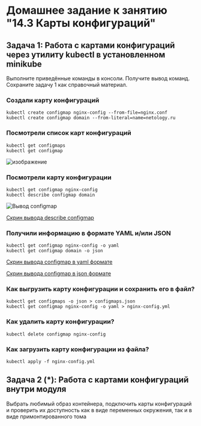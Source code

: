 # Домашнее задание к занятию "14.3 Карты конфигураций"

## Задача 1: Работа с картами конфигураций через утилиту kubectl в установленном minikube

Выполните приведённые команды в консоли. Получите вывод команд. Сохраните
задачу 1 как справочный материал.

### Создали карту конфигураций

```
kubectl create configmap nginx-config --from-file=nginx.conf
kubectl create configmap domain --from-literal=name=netology.ru
```

### Посмотрели список карт конфигураций

```
kubectl get configmaps
kubectl get configmap
```
![изображение](https://user-images.githubusercontent.com/87299405/183072112-a7bcf2a1-2bda-4c54-9a9f-739d4753ecc3.png)   

### Посмотрели карту конфигурации

```
kubectl get configmap nginx-config
kubectl describe configmap domain
```
![Вывод configmap](https://user-images.githubusercontent.com/87299405/183072988-f76c6f90-b2cc-424d-9d5a-f2e20379d7b5.png)    
   
[Скрин вывода describe configmap](https://user-images.githubusercontent.com/87299405/183073079-81bfed74-1002-4ac2-b0a3-226dccfa2686.png)
    


### Получили информацию в формате YAML и/или JSON

```
kubectl get configmap nginx-config -o yaml
kubectl get configmap domain -o json
```
[Скрин вывода configmap в yaml формате](https://user-images.githubusercontent.com/87299405/183075117-fcb6f29d-c969-4a9c-8f84-7e145114ec72.png)
    
[Скрин вывода configmap в json формате](https://user-images.githubusercontent.com/87299405/183075309-aceb3787-4a7d-43a5-a109-3a171fd193a2.png)
    

### Как выгрузить карту конфигурации и сохранить его в файл?

```
kubectl get configmaps -o json > configmaps.json
kubectl get configmap nginx-config -o yaml > nginx-config.yml
```

### Как удалить карту конфигурации?

```
kubectl delete configmap nginx-config
```

### Как загрузить карту конфигурации из файла?

```
kubectl apply -f nginx-config.yml
```

## Задача 2 (*): Работа с картами конфигураций внутри модуля

Выбрать любимый образ контейнера, подключить карты конфигураций и проверить
их доступность как в виде переменных окружения, так и в виде примонтированного
тома
